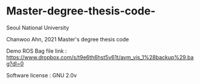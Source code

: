 # Master-degree-thesis-code-


Seoul National University

Chanwoo Ahn, 2021 Master's degree thesis code


Demo ROS Bag file link : https://www.dropbox.com/s/t9e6th6hst5v61t/avm_vis_1%28backup%29.bag?dl=0

Software license : GNU 2.0v

